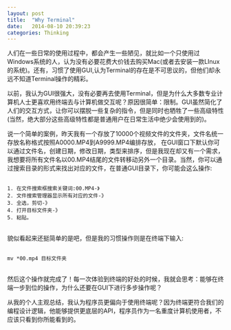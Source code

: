 ```yaml
---
layout: post
title:  "Why Terminal"
date:   2014-08-10 20:39:23
categories: Thinking
---
```



人们在一些日常的使用过程中，都会产生一些陋见，就比如一个只使用过Windows系统的人，认为没有必要花费大价钱去购买Mac(或者去安装一款LInux的系统)。还有，习惯了使用GUI,认为Terminal的存在是不可思议的，但他们却永远不知道Terminal操作的精彩。

以前，我认为GUI很强大，没有必要再去使用Terminal，但是为什么大多数专业计算机人士更喜欢用终端去与计算机做交互呢？原因很简单：限制。GUI虽然简化了人们的交互方式，让你可以摆脱一些复杂的指令，但是同时也牺牲了一些高级特性(当然，绝大部分这些高级特性都是普通用户在日常生活中绝少会使用到的)。

说一个简单的案例，昨天我有一个存放了10000个视频文件的文件夹，文件名统一存放名称格式按照A0000.MP4到A9999.MP4编排存放， 在GUI窗口下默认你可以通过文件名，创建日期，修改日期，类型来排序，但是我现在却又有一个需求，我想要将所有文件名以00.MP4结尾的文件转移动另外一个目录。当然，你可以通过搜索目录的形式来找出对应的文件，在普通GUI目录下，你可能会这么操作:
<pre>
<code>
1. 在文件搜索框搜索关键词:00.MP4-》
2. 文件搜索管理器显示所有对应的文件-》
3. 全选，剪切-》
4. 打开目标文件夹-》
5. 粘贴。
</code>
</pre>
貌似看起来还挺简单的是吧，但是我的习惯操作则是在终端下输入:
<pre>
<code>
mv *00.mp4 目标文件夹
</code>
</pre>
然后这个操作就完成了！每一次体验到终端的好处的时候，我就会思考：能够在终端一步到位的操作，为什么还要在GUI下进行多步操作呢？

从我的个人主观总结，我认为程序员更偏向于使用终端呢？因为终端更符合我们的编程设计逻辑，他能够提供更底层的API，程序员作为一名重度计算机使用者，不应该只看到你所能看到的。